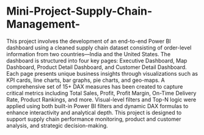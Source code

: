 # Mini-Project-Supply-Chain-Management-
This project involves the development of an end-to-end Power BI dashboard using a cleaned supply chain dataset consisting of order-level information from two countries—India and the United States. The dashboard is structured into four key pages: Executive Dashboard, Map Dashboard, Product Detail Dashboard, and Customer Detail Dashboard. Each page presents unique business insights through visualizations such as KPI cards, line charts, bar graphs, pie charts, and geo-maps. A comprehensive set of 15+ DAX measures has been created to capture critical metrics including Total Sales, Profit, Profit Margin, On-Time Delivery Rate, Product Rankings, and more. Visual-level filters and Top-N logic were applied using both built-in Power BI filters and dynamic DAX formulas to enhance interactivity and analytical depth. This project is designed to support supply chain performance monitoring, product and customer analysis, and strategic decision-making.
